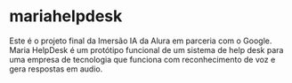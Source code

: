 # mariahelpdesk
Este é o projeto final da Imersão IA da Alura em parceria com o Google. Maria HelpDesk é um protótipo funcional de um sistema de help desk para uma empresa de tecnologia que funciona com reconhecimento de voz e gera respostas em audio.
